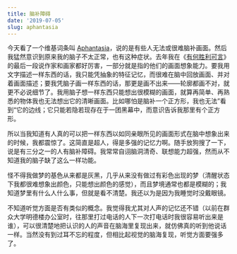 ```yaml
---
title: 脑补障碍
date: '2019-07-05'
slug: aphantasia
---
```


今天看了一个维基词条叫 [Aphantasia](https://en.wikipedia.org/wiki/Aphantasia)，说的是有些人无法或很难脑补画面。然后我猛然意识到原来我的脑子不太正常，也有这种症状。去年我在《[有何胜利可言](/cn/2018/09/no-victory/)》的最后一段说作家和画家都好厉害，一部分就是指的他们的画面想象能力。要我用文字描述一样东西的话，我只能凭抽象的特征记忆，而很难在脑中回放画面、并对着画面描述；要我凭脑子画一样东西的话，那更是画不出来——轮廓都画不对，就更不必说细节了。我用脑子想一样东西只能想出很模糊的画面，就算再简单、再熟悉的物体我也无法想出它的清晰画面。比如哪怕是脑补一个正方形，我也无法”看到“它的边线；它只能若隐若现存在于一团黑幕中，而意识告诉我那里有个正方形。

所以当我知道有人真的可以把一样东西以如同亲眼所见的画面形式在脑中想象出来的时候，我都震惊了。这简直是超人，得是多强的记忆力啊。随手放狗搜了一下，说是有三分之一的人有脑补障碍。我常常自诩脑洞清奇、联想能力超强，然而从不知道我的脑子缺了这么一样功能。

怪不得我做梦的基色从来都是灰黑，几乎从来没有做过有彩色出现的梦（清醒状态下我都很难想象出颜色，只能想出颜色的感觉），而且梦境通常也都是模糊的；我知道梦里有什么人什么事，但就是看不清楚。我还以为是因为我睡觉时没戴眼镜。

不知道听觉方面是否有类似的概念。我觉得我尤其对人声的记忆还不错（以前在群众大学明德楼办公室时，往那里打过电话的人下一次打电话时我很容易听出来是谁），可以很清楚地把认识的人的声音在脑海里复现出来，就仿佛真的听到他说话一样。当然没有到过耳不忘的程度，但相比起视觉的脑海复现，听觉方面要强多了。

